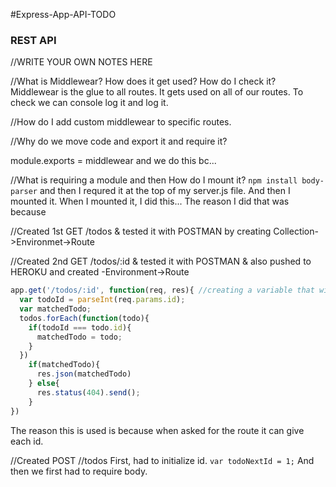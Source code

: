 #Express-App-API-TODO
### REST API

//WRITE YOUR OWN NOTES HERE

//What is Middlewear? How does it get used? How do I check it?
    Middlewear is the glue to all routes. It gets used on all of our routes. To check we can console log it and log it.

//How do I add custom middlewear to specific routes.

//Why do we move code and export it and require it?

module.exports = middlewear and we do this bc...

//What is requiring a module and then How do I mount it?
`npm install body-parser` and then I requred it at the top of my server.js file. And then I mounted it. When I mounted it, I did this... 
The reason I did that was because 

//Created 1st GET /todos & tested it with POSTMAN by creating Collection->Environmet->Route

//Created 2nd GET /todos/:id & tested it with POSTMAN & also pushed to HEROKU and created -Environment->Route

```javascript
app.get('/todos/:id', function(req, res){ //creating a variable that will hold id from params object.
  var todoId = parseInt(req.params.id);
  var matchedTodo;
  todos.forEach(function(todo){
    if(todoId === todo.id){
      matchedTodo = todo;
    }
  })
    if(matchedTodo){
      res.json(matchedTodo)
    } else{
      res.status(404).send();
    }
})
```
The reason this is used is because when asked for the route it can give each id.

//Created POST //todos
First, had to initialize id. 
    `var todoNextId = 1;`
    And then we first had to require body.
